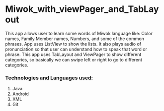 # Miwok_with_viewPager_and_TabLayout #

This app allows user to learn some words of Miwok language like: Color names, Family Member names, Numbers, and some of the common phrases.
App uses ListView to show the lists. It also plays audio of pronunciation so that user can understand how to speak that word or phrase.
This app uses TabLayout and ViewPager to show different categories, so basically we can swipe left or right to go to different categories.

### Technologies and Languages used: ###
1. Java
2. Android
3. XML
4. Git
